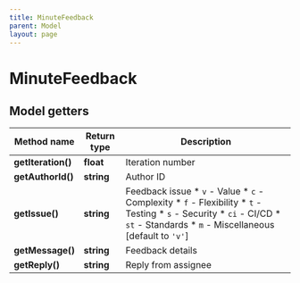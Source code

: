 ```yaml
---
title: MinuteFeedback
parent: Model
layout: page
---
```


# MinuteFeedback

## Model getters

Method name | Return type | Description
------------ | ------------- | -------------
**getIteration()** | **float** | Iteration number
**getAuthorId()** | **string** | Author ID
**getIssue()** | **string** | Feedback issue    * `v` - Value   * `c` - Complexity   * `f` - Flexibility   * `t` - Testing   * `s` - Security   * `ci` - CI/CD   * `st` - Standards   * `m` - Miscellaneous [default to `'v'`]
**getMessage()** | **string** | Feedback details
**getReply()** | **string** | Reply from assignee

